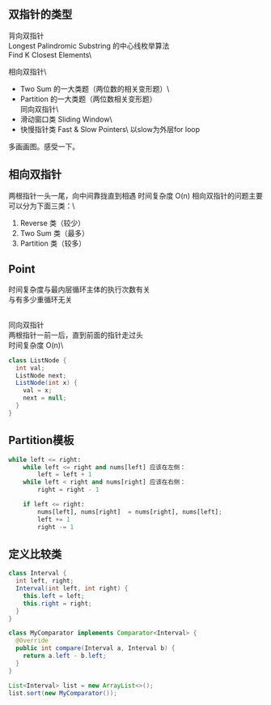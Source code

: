 ## 双指针的类型
背向双指针\
Longest Palindromic Substring 的中心线枚举算法\
Find K Closest Elements\

相向双指针\
- Two Sum 的一大类题（两位数的相关变形题）\
- Partition 的一大类题（两位数相关变形题）\
同向双指针\
- 滑动窗口类 Sliding Window\
- 快慢指针类 Fast & Slow Pointers\ 以slow为外层for loop

多画画图。感受一下。

## 相向双指针
两根指针一头一尾，向中间靠拢直到相遇 时间复杂度 O(n)
相向双指针的问题主要可以分为下面三类：\
1. Reverse 类（较少）
2. Two Sum 类（最多）
3. Partition 类（较多）

## Point
时间复杂度与最内层循环主体的执行次数有关\
与有多少重循环无关

## 
同向双指针\
两根指针一前一后，直到前面的指针走过头\
时间复杂度 O(n)\

```java
class ListNode {
  int val;
  ListNode next;
  ListNode(int x) {
    val = x;
    next = null;
  }
}
```

## Partition模板
```python
while left <= right:
    while left <= right and nums[left] 应该在左侧：
        left = left + 1
    while left < right and nums[right] 应该在右侧：
        right = right - 1

    if left <= right:
        nums[left], nums[right]  = nums[right], nums[left];
        left += 1
        right -= 1
```

## 定义比较类
```java
class Interval {
  int left, right;
  Interval(int left, int right) {
    this.left = left;
    this.right = right;
  }
}

class MyComparator implements Comparator<Interval> {
  @Override
  public int compare(Interval a, Interval b) {
    return a.left - b.left;
  }
}

List<Interval> list = new ArrayList<>();
list.sort(new MyComparator());
```